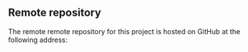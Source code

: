 ## Remote repository
The remote remote repository for this project is hosted on GitHub at the following address: 
